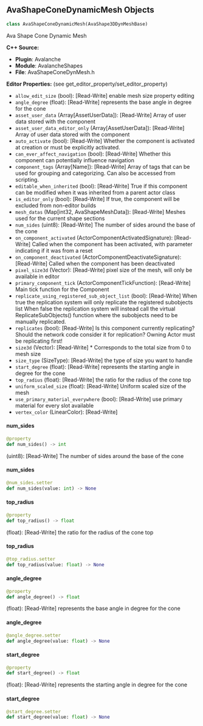 ## AvaShapeConeDynamicMesh Objects

```python
class AvaShapeConeDynamicMesh(AvaShape3DDynMeshBase)
```

Ava Shape Cone Dynamic Mesh

**C++ Source:**

- **Plugin**: Avalanche
- **Module**: AvalancheShapes
- **File**: AvaShapeConeDynMesh.h

**Editor Properties:** (see get_editor_property/set_editor_property)

- ``allow_edit_size`` (bool):  [Read-Write] enable mesh size property editing
- ``angle_degree`` (float):  [Read-Write] represents the base angle in degree for the cone
- ``asset_user_data`` (Array[AssetUserData]):  [Read-Write] Array of user data stored with the component
- ``asset_user_data_editor_only`` (Array[AssetUserData]):  [Read-Write] Array of user data stored with the component
- ``auto_activate`` (bool):  [Read-Write] Whether the component is activated at creation or must be explicitly activated.
- ``can_ever_affect_navigation`` (bool):  [Read-Write] Whether this component can potentially influence navigation
- ``component_tags`` (Array[Name]):  [Read-Write] Array of tags that can be used for grouping and categorizing. Can also be accessed from scripting.
- ``editable_when_inherited`` (bool):  [Read-Write] True if this component can be modified when it was inherited from a parent actor class
- ``is_editor_only`` (bool):  [Read-Write] If true, the component will be excluded from non-editor builds
- ``mesh_datas`` (Map[int32, AvaShapeMeshData]):  [Read-Write] Meshes used for the current shape sections
- ``num_sides`` (uint8):  [Read-Write] The number of sides around the base of the cone
- ``on_component_activated`` (ActorComponentActivatedSignature):  [Read-Write] Called when the component has been activated, with parameter indicating if it was from a reset
- ``on_component_deactivated`` (ActorComponentDeactivateSignature):  [Read-Write] Called when the component has been deactivated
- ``pixel_size3d`` (Vector):  [Read-Write] pixel size of the mesh, will only be available in editor
- ``primary_component_tick`` (ActorComponentTickFunction):  [Read-Write] Main tick function for the Component
- ``replicate_using_registered_sub_object_list`` (bool):  [Read-Write] When true the replication system will only replicate the registered subobjects list
  When false the replication system will instead call the virtual ReplicateSubObjects() function where the subobjects need to be manually replicated.
- ``replicates`` (bool):  [Read-Write] Is this component currently replicating? Should the network code consider it for replication? Owning Actor must be replicating first!
- ``size3d`` (Vector):  [Read-Write] * Corresponds to the total size from 0 to mesh size
- ``size_type`` (SizeType):  [Read-Write] the type of size you want to handle
- ``start_degree`` (float):  [Read-Write] represents the starting angle in degree for the cone
- ``top_radius`` (float):  [Read-Write] the ratio for the radius of the cone top
- ``uniform_scaled_size`` (float):  [Read-Write] Uniform scaled size of the mesh
- ``use_primary_material_everywhere`` (bool):  [Read-Write] use primary material for every slot available
- ``vertex_color`` (LinearColor):  [Read-Write]

<a id="unreal.AvaShapeConeDynamicMesh.num_sides"></a>

#### num_sides

```python
@property
def num_sides() -> int
```

(uint8):  [Read-Write] The number of sides around the base of the cone

<a id="unreal.AvaShapeConeDynamicMesh.num_sides"></a>

#### num_sides

```python
@num_sides.setter
def num_sides(value: int) -> None
```

<a id="unreal.AvaShapeConeDynamicMesh.top_radius"></a>

#### top_radius

```python
@property
def top_radius() -> float
```

(float):  [Read-Write] the ratio for the radius of the cone top

<a id="unreal.AvaShapeConeDynamicMesh.top_radius"></a>

#### top_radius

```python
@top_radius.setter
def top_radius(value: float) -> None
```

<a id="unreal.AvaShapeConeDynamicMesh.angle_degree"></a>

#### angle_degree

```python
@property
def angle_degree() -> float
```

(float):  [Read-Write] represents the base angle in degree for the cone

<a id="unreal.AvaShapeConeDynamicMesh.angle_degree"></a>

#### angle_degree

```python
@angle_degree.setter
def angle_degree(value: float) -> None
```

<a id="unreal.AvaShapeConeDynamicMesh.start_degree"></a>

#### start_degree

```python
@property
def start_degree() -> float
```

(float):  [Read-Write] represents the starting angle in degree for the cone

<a id="unreal.AvaShapeConeDynamicMesh.start_degree"></a>

#### start_degree

```python
@start_degree.setter
def start_degree(value: float) -> None
```

<a id="unreal.AvaToolboxConeDynamicMesh"></a>